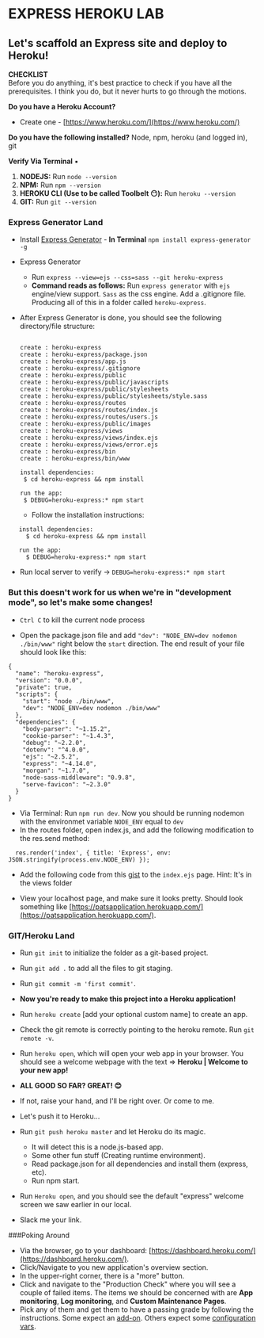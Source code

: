 # EXPRESS HEROKU LAB
## Let's scaffold an Express site and deploy to Heroku!


**CHECKLIST**   
Before you do anything, it's best practice to check if you have all the prerequisites. I think you do, but it never hurts to go through the motions.

**Do you have a Heroku Account?**  
 - Create one - [https://www.heroku.com/](https://www.heroku.com/)

**Do you have the following installed?** Node, npm, heroku (and logged in), git

**Verify Via Terminal**  ▪️

1. **NODEJS:** Run `node --version`
2. **NPM:**  Run `npm --version`
3. **HEROKU CLI (Use to be called Toolbelt 😶):** Run `heroku --version`
4. **GIT:** Run `git --version`
 

### Express Generator Land
-  Install [Express Generator](http://expressjs.com/en/starter/generator.html) - **In Terminal** `npm install express-generator -g`
-  Express Generator 
	-  Run `express --view=ejs --css=sass --git heroku-express`
	-  **Command reads as follows:** Run `express generator` with `ejs` engine/view support. `Sass` as the css engine. Add a .gitignore file. Producing all of this in a folder called `heroku-express`.

- After Express Generator is done, you should see the following directory/file structure:

	```
	
	create : heroku-express
   create : heroku-express/package.json
   create : heroku-express/app.js
   create : heroku-express/.gitignore
   create : heroku-express/public
   create : heroku-express/public/javascripts
   create : heroku-express/public/stylesheets
   create : heroku-express/public/stylesheets/style.sass
   create : heroku-express/routes
   create : heroku-express/routes/index.js
   create : heroku-express/routes/users.js
   create : heroku-express/public/images
   create : heroku-express/views
   create : heroku-express/views/index.ejs
   create : heroku-express/views/error.ejs
   create : heroku-express/bin
   create : heroku-express/bin/www

   install dependencies:
     $ cd heroku-express && npm install

   run the app:
     $ DEBUG=heroku-express:* npm start
	```
	
	
	-  Follow the installation instructions:

	
```
   install dependencies:
     $ cd heroku-express && npm install

   run the app:
     $ DEBUG=heroku-express:* npm start
```
-  Run local server to verify -> `DEBUG=heroku-express:* npm start`

### But this doesn't work for us when we're in "**development mode**", so let's make some changes!

- `Ctrl C` to kill the current node process

- Open the package.json file and add `"dev": "NODE_ENV=dev nodemon ./bin/www"` right below the `start` direction. The end result of your file should look like this:

```
{
  "name": "heroku-express",
  "version": "0.0.0",
  "private": true,
  "scripts": {
    "start": "node ./bin/www",
    "dev": "NODE_ENV=dev nodemon ./bin/www"
  },
  "dependencies": {
    "body-parser": "~1.15.2",
    "cookie-parser": "~1.4.3",
    "debug": "~2.2.0",
    "dotenv": "^4.0.0",
    "ejs": "~2.5.2",
    "express": "~4.14.0",
    "morgan": "~1.7.0",
    "node-sass-middleware": "0.9.8",
    "serve-favicon": "~2.3.0"
  }
}

```

- Via Terminal: Run `npm run dev`. Now you should be running nodemon with the environmet variable `NODE_ENV` equal to `dev`
- In the routes folder, open index.js, and add the following modification to the res.send method:

```
  res.render('index', { title: 'Express', env: JSON.stringify(process.env.NODE_ENV) });

```

- Add the following code from this [gist](https://gist.github.com/patrickandre/fa912e0dc5238be5918f94a2d51d2332) to the `index.ejs` page. Hint: It's in the views folder 

- View your localhost page, and make sure it looks pretty. Should look something like [https://patsapplication.herokuapp.com/](https://patsapplication.herokuapp.com/).

### GIT/Heroku Land 
-  Run `git init` to initialize the folder as a git-based project.
-  Run `git add .` to add all the files to git staging.
-  Run `git commit -m 'first commit'`.
-  **Now you're ready to make this project into a Heroku application!**
-  Run `heroku create` [add your optional custom name] to create an app.
-  Check the git remote is correctly pointing to the heroku remote. Run `git remote -v`. 
-  Run `heroku open`, which will open your web app in your browser. You should see a welcome webpage with the text => **Heroku | Welcome to your new app!** 
-  **ALL GOOD SO FAR? GREAT! 😊**
-  If not, raise your hand, and I'll be right over. Or come to me. 
-  Let's push it to Heroku...
-  Run `git push heroku master` and let Heroku do its magic. 
	-  It will detect this is a node.js-based app.
	-  Some other fun stuff (Creating runtime environment).
	-  Read package.json for all dependencies and install them (express, etc).
	-  Run npm start.
- Run `Heroku open`, and you should see the default "express" welcome screen we saw earlier in our local.

- Slack me your link. 

###Poking Around

- Via the browser, go to your dashboard: [https://dashboard.heroku.com/](https://dashboard.heroku.com/).
- Click/Navigate to you new application's overview section.
- In the upper-right corner, there is a "more" button.
- Click and navigate to the "Production Check" where you will see a couple of failed items. The items we should be concerned with are **App monitoring**, **Log monitoring**, and **Custom Maintenance Pages**.
- Pick any of them and get them to have a passing grade by following the instructions. Some expect an [add-on](https://elements.heroku.com/addons). Others expect some [configuration vars](https://devcenter.heroku.com/articles/config-vars).
 
